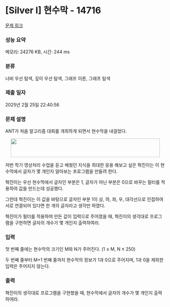 # [Silver I] 현수막 - 14716 

[문제 링크](https://www.acmicpc.net/problem/14716) 

### 성능 요약

메모리: 24276 KB, 시간: 244 ms

### 분류

너비 우선 탐색, 깊이 우선 탐색, 그래프 이론, 그래프 탐색

### 제출 일자

2025년 2월 25일 22:40:56

### 문제 설명

<p>ANT가 처음 알고리즘 대회를 개최하게 되면서 현수막을 내걸었다.</p>

<p style="text-align: center;"><img alt="" src="https://onlinejudgeimages.s3-ap-northeast-1.amazonaws.com/problem/14716/1.png" style="height:59px; width:470px"></p>

<p>저번 학기 영상처리 수업을 듣고 배웠던 지식을 최대한 응용 해보고 싶은 혁진이는 이 현수막에서 글자가 몇 개인지 알아보는 프로그램을 만들려 한다.</p>

<p>혁진이는 우선 현수막에서 글자인 부분은 1, 글자가 아닌 부분은 0으로 바꾸는 필터를 적용하여 값을 만드는데 성공했다.</p>

<p>그런데 혁진이는 이 값을 바탕으로 글자인 부분 1이 상, 하, 좌, 우, 대각선으로 인접하여 서로 연결되어 있다면 한 개의 글자라고 생각만 하였다.</p>

<p>혁진이가 필터를 적용하여 만든 값이 입력으로 주어졌을 때, 혁진이의 생각대로 프로그램을 구현하면 글자의 개수가 몇 개인지 출력하여라.</p>

### 입력 

 <p>첫 번째 줄에는 현수막의 크기인 M와 N가 주어진다. (1 ≤ M, N ≤ 250)</p>

<p>두 번째 줄부터 M+1 번째 줄까지 현수막의 정보가 1과 0으로 주어지며, 1과 0을 제외한 입력은 주어지지 않는다.</p>

### 출력 

 <p>혁진이의 생각대로 프로그램을 구현했을 때, 현수막에서 글자의 개수가 몇 개인지 출력하여라.</p>

